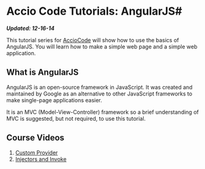 # Accio Code Tutorials: AngularJS#

***Updated: 12-16-14***

This tutorial series for [AccioCode](https://www.youtube.com/user/CDPAdvertising "Accio Code on YouTube") will show how to use the basics of AngularJS. You will learn how to make a simple web page and a simple web application.

## What is AngularJS ##
AngularJS is an open-source framework in JavaScript. It was created and maintained by Google as an alternative to other JavaScript frameworks to make single-page applications easier.

It is an MVC (Model-View-Controller) framework so a brief understanding of MVC is suggested, but not required, to use this tutorial.

## Course Videos ##
1. [Custom Provider](https://www.youtube.com/watch?v=FemQfKf03gY "Custom Provider")
2. [Injectors and Invoke](https://www.youtube.com/watch?v=Z8mE2-TWoQ8 "Injectors and Invoke")